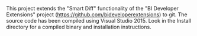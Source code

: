 This project extends the "Smart Diff" functionality of the "BI Developer Extensions" project (https://github.com/bideveloperextensions) to git. The source code has been compiled using Visual Studio 2015. Look in the Install directory for a compiled binary and installation instructions.
